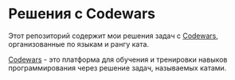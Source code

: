 # Решения с Codewars

Этот репозиторий содержит мои решения задач с [Codewars](https://www.codewars.com/), организованные по языкам и рангу ката.  

[Codewars](https://www.codewars.com/) - это платформа для обучения и тренировки навыков программирования через решение задач, называемых катами.
